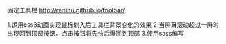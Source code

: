 固定工具栏 http://ranihu.github.io/toolbar/.

1.运用css3动画实现鼠标划入后工具栏背景变化的效果
2.当屏幕滚动超过一屏时出现回到顶部按钮，点击按钮将先快后慢回到顶部
3.使用sass编写


